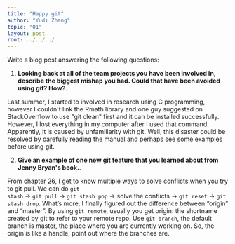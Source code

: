 ```yaml
---
title: "Happy git"
author: "Yudi Zhang"
topic: "01"
layout: post
root: ../../../
---
```


Write a blog post answering the following questions: 

1. **Looking back at all of the team projects you have been involved in, describe the biggest mishap you had. Could that have been avoided using git? How?**. 

Last summer, I started to involved in research using C programming, however I couldn't link the Rmath library and one guy suggested on StackOverflow to use "git clean" first and it can be installed successfully. However, I lost everything in my computer after I used that command. Apparently, it is caused by unfamiliarity with git.  Well, this disaster could be resolved by carefully reading the manual and perhaps see some examples before using git. 

2. **Give an example of one new git feature that you learned about from Jenny Bryan's book.**.

From chapter 26, I get to know multiple ways to solve conflicts when you try to git pull. We can do <code class="highlighter-rouge">git stash</code> -> <code class="highlighter-rouge">git pull</code> -> <code class="highlighter-rouge">git stash pop</code> -> solve the conflicts -> <code class="highlighter-rouge">git reset</code> -> <code class="highlighter-rouge">git stash drop</code>.
What’s more, I finally figured out the difference between “origin” and “master”.  By using <code class="highlighter-rouge">git remote</code>, usually you get origin: the shortname created by git to refer to your remote repo. Use <code class="highlighter-rouge">git branch</code>, the default branch is master, the place where you are currently working on. So, the origin is like a handle, point out where the branches are.
